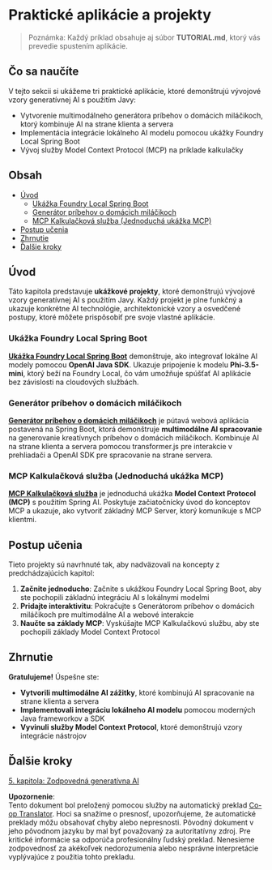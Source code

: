 <!--
CO_OP_TRANSLATOR_METADATA:
{
  "original_hash": "da1b6d87b8a73306b29f9a1bdd681221",
  "translation_date": "2025-07-21T21:14:08+00:00",
  "source_file": "04-PracticalSamples/README.md",
  "language_code": "sk"
}
-->
# Praktické aplikácie a projekty

> Poznámka: Každý príklad obsahuje aj súbor **TUTORIAL.md**, ktorý vás prevedie spustením aplikácie.

## Čo sa naučíte
V tejto sekcii si ukážeme tri praktické aplikácie, ktoré demonštrujú vývojové vzory generatívnej AI s použitím Javy:
- Vytvorenie multimodálneho generátora príbehov o domácich miláčikoch, ktorý kombinuje AI na strane klienta a servera
- Implementácia integrácie lokálneho AI modelu pomocou ukážky Foundry Local Spring Boot
- Vývoj služby Model Context Protocol (MCP) na príklade kalkulačky

## Obsah

- [Úvod](../../../04-PracticalSamples)
  - [Ukážka Foundry Local Spring Boot](../../../04-PracticalSamples)
  - [Generátor príbehov o domácich miláčikoch](../../../04-PracticalSamples)
  - [MCP Kalkulačková služba (Jednoduchá ukážka MCP)](../../../04-PracticalSamples)
- [Postup učenia](../../../04-PracticalSamples)
- [Zhrnutie](../../../04-PracticalSamples)
- [Ďalšie kroky](../../../04-PracticalSamples)

## Úvod

Táto kapitola predstavuje **ukážkové projekty**, ktoré demonštrujú vývojové vzory generatívnej AI s použitím Javy. Každý projekt je plne funkčný a ukazuje konkrétne AI technológie, architektonické vzory a osvedčené postupy, ktoré môžete prispôsobiť pre svoje vlastné aplikácie.

### Ukážka Foundry Local Spring Boot

**[Ukážka Foundry Local Spring Boot](foundrylocal/README.md)** demonštruje, ako integrovať lokálne AI modely pomocou **OpenAI Java SDK**. Ukazuje pripojenie k modelu **Phi-3.5-mini**, ktorý beží na Foundry Local, čo vám umožňuje spúšťať AI aplikácie bez závislosti na cloudových službách.

### Generátor príbehov o domácich miláčikoch

**[Generátor príbehov o domácich miláčikoch](petstory/README.md)** je pútavá webová aplikácia postavená na Spring Boot, ktorá demonštruje **multimodálne AI spracovanie** na generovanie kreatívnych príbehov o domácich miláčikoch. Kombinuje AI na strane klienta a servera pomocou transformer.js pre interakcie v prehliadači a OpenAI SDK pre spracovanie na strane servera.

### MCP Kalkulačková služba (Jednoduchá ukážka MCP)

**[MCP Kalkulačková služba](mcp/calculator/README.md)** je jednoduchá ukážka **Model Context Protocol (MCP)** s použitím Spring AI. Poskytuje začiatočnícky úvod do konceptov MCP a ukazuje, ako vytvoriť základný MCP Server, ktorý komunikuje s MCP klientmi.

## Postup učenia

Tieto projekty sú navrhnuté tak, aby nadväzovali na koncepty z predchádzajúcich kapitol:

1. **Začnite jednoducho**: Začnite s ukážkou Foundry Local Spring Boot, aby ste pochopili základnú integráciu AI s lokálnymi modelmi
2. **Pridajte interaktivitu**: Pokračujte s Generátorom príbehov o domácich miláčikoch pre multimodálne AI a webové interakcie
3. **Naučte sa základy MCP**: Vyskúšajte MCP Kalkulačkovú službu, aby ste pochopili základy Model Context Protocol

## Zhrnutie

**Gratulujeme!** Úspešne ste:

- **Vytvorili multimodálne AI zážitky**, ktoré kombinujú AI spracovanie na strane klienta a servera
- **Implementovali integráciu lokálneho AI modelu** pomocou moderných Java frameworkov a SDK
- **Vyvinuli služby Model Context Protocol**, ktoré demonštrujú vzory integrácie nástrojov

## Ďalšie kroky

[5. kapitola: Zodpovedná generatívna AI](../05-ResponsibleGenAI/README.md)

**Upozornenie**:  
Tento dokument bol preložený pomocou služby na automatický preklad [Co-op Translator](https://github.com/Azure/co-op-translator). Hoci sa snažíme o presnosť, upozorňujeme, že automatické preklady môžu obsahovať chyby alebo nepresnosti. Pôvodný dokument v jeho pôvodnom jazyku by mal byť považovaný za autoritatívny zdroj. Pre kritické informácie sa odporúča profesionálny ľudský preklad. Nenesieme zodpovednosť za akékoľvek nedorozumenia alebo nesprávne interpretácie vyplývajúce z použitia tohto prekladu.